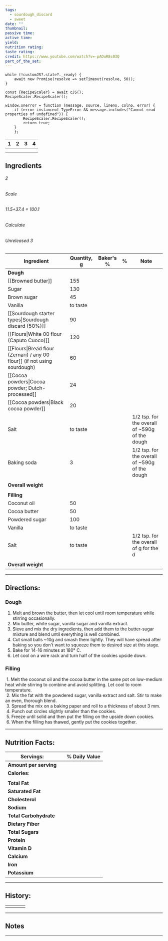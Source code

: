 ```yaml
---
tags:
  - sourdough_discard
  - sweet
date: ""
thumbnail: 
passive time: 
active time: 
yield: 
nutrition rating: 
taste rating: 
credit: https://www.youtube.com/watch?v=-pAOuR8s03Q
part_of_the_set:
---
```

```dataviewjs
while (!customJS?.state?._ready) { 
	await new Promise(resolve => setTimeout(resolve, 50)); 
} 

const {RecipeScaler} = await cJS();
RecipeScaler.RecipeScaler();

window.onerror = function (message, source, lineno, colno, error) {
	if (error instanceof TypeError && message.includes("Cannot read properties of undefined")) {
		RecipeScaler.RecipeScaler();
		return true;
	}
    };
```

| 1                                                                                                                                                                                                                                    | 2                                                                                                                                                                                                                                    | 3                                                                                                                                                                                                                                    | 4                                                                                                                                                                                                                                    |
| ------------------------------------------------------------------------------------------------------------------------------------------------------------------------------------------------------------------------------------ | ------------------------------------------------------------------------------------------------------------------------------------------------------------------------------------------------------------------------------------ | ------------------------------------------------------------------------------------------------------------------------------------------------------------------------------------------------------------------------------------ | ------------------------------------------------------------------------------------------------------------------------------------------------------------------------------------------------------------------------------------ |
|                                                                                                                                                                                                                                      |                                                                                                                                                                                                                                      |                                                                                                                                                                                                                                      |                                                                                                                                                                                                                                      |
|                                                                                                                                                                                                                                      |                                                                                                                                                                                                                                      |                                                                                                                                                                                                                                      |                                                                                                                                                                                                                                      |

## Ingredients

###### 2
###### Scale
###### 11.5+37.4 = 100.1
###### Calculate
###### Unreleased 3

| Ingredient                                                                | Quantity, g | Baker's % | %   | Note                                           |
| ------------------------------------------------------------------------- | ----------- | --------- | --- | ---------------------------------------------- |
| **Dough**                                                                 |             |           |     |                                                |
| [[Browned butter]]                                                        | 155         |           |     |                                                |
| Sugar                                                                     | 130         |           |     |                                                |
| Brown sugar                                                               | 45          |           |     |                                                |
| Vanilla                                                                   | to taste    |           |     |                                                |
| [[Sourdough starter types\|Sourdough discard (50%)]]                      | 90          |           |     |                                                |
| [[Flours\|White 00 flour (Caputo Cuoco)]]                                 | 120         |           |     |                                                |
| [[Flours\|Bread flour (Zernari) / any 00 flour]] (if not using sourdough) | 60          |           |     |                                                |
| [[Cocoa powders\|Cocoa powder; Dutch-processed]]                          | 24          |           |     |                                                |
| [[Cocoa powders\|Black cocoa powder]]                                     | 20          |           |     |                                                |
| Salt                                                                      | to taste    |           |     | 1/2 tsp. for the overall of ~590g of the dough |
| Baking soda                                                               | 3           |           |     | 1/2 tsp. for the overall of ~590g of the dough |
|                                                                           |             |           |     |                                                |
| **Overall weight**                                                        |             |           |     |                                                |
|                                                                           |             |           |     |                                                |
| **Filling**                                                               |             |           |     |                                                |
| Coconut oil                                                               | 50          |           |     |                                                |
| Cocoa butter                                                              | 50          |           |     |                                                |
| Powdered sugar                                                            | 100         |           |     |                                                |
| Vanilla                                                                   | to taste    |           |     |                                                |
| Salt                                                                      | to taste    |           |     | 1/2 tsp. for the overall of g for the d        |
|                                                                           |             |           |     |                                                |
| **Overall weight**                                                        |             |           |     |                                                |




---
## Directions:

### Dough

1. Melt and brown the butter, then let cool until room temperature while stirring occasionally. 
2. Mix butter, white sugar, vanilla sugar and vanilla extract.  
3. Sieve and mix the dry ingredients, then add them to the butter-sugar mixture and blend until everything is well combined.  
4. Cut small balls ~10g and smash them lightly. They will have spread after baking so you don't want to squeeze them to desired size at this stage.  
5. Bake for 14-16 minutes at 180° C.  
6. Let cool on a wire rack and turn half of the cookies upside down.

### Filling

 1. Melt the coconut oil and the cocoa butter in the same pot on low-medium heat while stirring to combine and avoid splitting. Let cool to room temperature.  
 2. Mix the fat with the powdered sugar, vanilla extract and salt. Stir to make an even, thorough blend.  
 3. Spread the mix on a baking paper and roll to a thickness of about 3 mm.  
 4. Punch out circles slightly smaller than the cookies.  
 5. Freeze until solid and then put the filling on the upside down cookies.  
 6. When the filling has thawed, gently put the cookies together.


---
## Nutrition Facts:

| **Servings:**          |       | % Daily Value |
| ---------------------- | ----- | ------------- |
| **Amount per serving** |       |               |
| **Calories**:          |       |               |
|                        |       |               |
| **Total Fat**          |       |               |
| **Saturated Fat**      |       |               |
| **Cholesterol**        |       |               |
| **Sodium**             |       |               |
| **Total Carbohydrate** |       |               |
| **Dietary Fiber**      |       |               |
| **Total Sugars**       |       |               |
| **Protein**            |       |               |
| **Vitamin D**          |       |               |
| **Calcium**            |       |               |
| **Iron**               |       |               |
| **Potassium**          |       |               |

---
## History:

|     |                   |                   |                   |
| --- | ----------------- | ----------------- | ----------------- |
|     |                   |                   |                   |


---
## Notes


>

---



